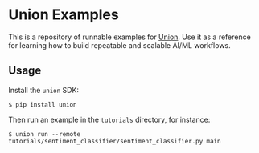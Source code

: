 # Union Examples

This is a repository of runnable examples for [Union](https://docs.union.ai).
Use it as a reference for learning how to build repeatable and scalable AI/ML
workflows.

## Usage

Install the `union` SDK:

```shell
$ pip install union
```

Then run an example in the `tutorials` directory, for instance:

```shell
$ union run --remote tutorials/sentiment_classifier/sentiment_classifier.py main
```
